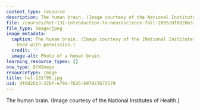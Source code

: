 ```yaml
---
content_type: resource
description: The human brain. (Image courtesy of the National Institutes of Health.)
file: /courses/hst-131-introduction-to-neuroscience-fall-2005/df0d26b3220fe79a7626697923672579_hst-131f05.jpg
file_type: image/jpeg
image_metadata:
  caption: The human brain. (Image courtesy of the [National Institutes of Health](http://www.nih.gov/).
    Used with permission.)
  credit: ''
  image-alt: Photo of a human brain.
learning_resource_types: []
ocw_type: OCWImage
resourcetype: Image
title: hst-131f05.jpg
uid: df0d26b3-220f-e79a-7626-697923672579
---
```

The human brain. (Image courtesy of the National Institutes of Health.)

